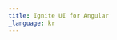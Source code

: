 ```yaml
---
title: Ignite UI for Angular
_language: kr
---
```


<script type="text/javascript">
(function() {
        let HOST = window.location.href;
        window.location.href = HOST.indexOf('index.html') !== -1 ? 
               HOST.replace('index.html', 'components/general/getting_started.html') : (HOST + 'components/general/getting_started.html');
})();
</script>
